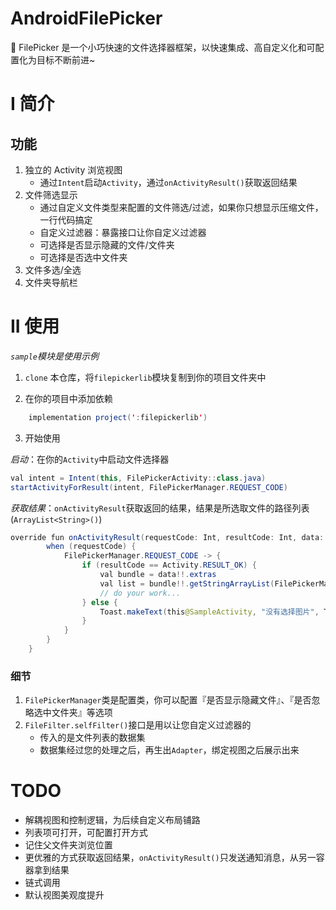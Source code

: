 # AndroidFilePicker
:bookmark: FilePicker 是一个小巧快速的文件选择器框架，以快速集成、高自定义化和可配置化为目标不断前进~

# I 简介

## 功能
1. 独立的 Activity 浏览视图
    - 通过`Intent`启动`Activity`，通过`onActivityResult()`获取返回结果
2. 文件筛选显示
    - 通过自定义文件类型来配置的文件筛选/过滤，如果你只想显示压缩文件，一行代码搞定
    - 自定义过滤器：暴露接口让你自定义过滤器
    - 可选择是否显示隐藏的文件/文件夹
    - 可选择是否选中文件夹
3. 文件多选/全选
4. 文件夹导航栏

# II 使用

*`sample`模块是使用示例*

1. `clone` 本仓库，将`filepickerlib`模块复制到你的项目文件夹中

2. 在你的项目中添加依赖

```java
    implementation project(':filepickerlib')
```

3. 开始使用

*启动*：在你的`Activity`中启动文件选择器

```java
val intent = Intent(this, FilePickerActivity::class.java)
startActivityForResult(intent, FilePickerManager.REQUEST_CODE)
```

*获取结果*：`onActivityResult`获取返回的结果，结果是所选取文件的路径列表(`ArrayList<String>()`)

```java
override fun onActivityResult(requestCode: Int, resultCode: Int, data: Intent?) {
        when (requestCode) {
            FilePickerManager.REQUEST_CODE -> {
                if (resultCode == Activity.RESULT_OK) {
                    val bundle = data!!.extras
                    val list = bundle!!.getStringArrayList(FilePickerManager.RESULT_KEY)
                    // do your work...
                } else {
                    Toast.makeText(this@SampleActivity, "没有选择图片", Toast.LENGTH_SHORT).show()
                }
            }
        }
    }
```



### 细节



1. `FilePickerManager`类是配置类，你可以配置『是否显示隐藏文件』、『是否忽略选中文件夹』等选项
2. `FileFilter.selfFilter()`接口是用以让您自定义过滤器的
   - 传入的是文件列表的数据集
   - 数据集经过您的处理之后，再生出`Adapter`，绑定视图之后展示出来

# TODO

- 解耦视图和控制逻辑，为后续自定义布局铺路
- 列表项可打开，可配置打开方式
- 记住父文件夹浏览位置
- 更优雅的方式获取返回结果，`onActivityResult()`只发送通知消息，从另一容器拿到结果
- 链式调用
- 默认视图美观度提升